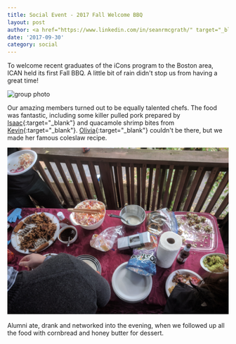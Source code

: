 ```yaml
---
title: Social Event - 2017 Fall Welcome BBQ
layout: post
author: <a href="https://www.linkedin.com/in/seanrmcgrath/" target="_blank">Sean McGrath</a>
date: '2017-09-30'
category: social
---
```

To welcome recent graduates of the iCons program to the Boston area, ICAN held its first Fall BBQ. A little bit of rain didn't stop us from having a great time!

<img src="/img/2017-09-30-fall-welcome-bbq/group-photo.jpg" width="800" alt="group photo" />

Our amazing members turned out to be equally talented chefs. The food was fantastic, including some killer pulled pork prepared by [Isaac](https://www.facebook.com/isaac.han.12){:target="_blank"} and quacamole shrimp bites from [Kevin](https://www.linkedin.com/in/kevin-cavanaugh-73262880/){:target="_blank"}. [Olivia](https://www.linkedin.com/in/oliviarobertssano/){:target="_blank"} couldn't be there, but we made her famous coleslaw recipe.

<img src="/img/2017-09-30-fall-welcome-bbq/food.jpg" width="800" alt="food on the table" />

Alumni ate, drank and networked into the evening, when we followed up all the food with cornbread and honey butter for dessert. 
